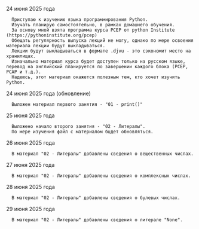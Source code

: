 24 июня 2025 года

      Приступаю к изучению языка программирования Python.
      Изучать планирую самостоятельно, в рамках домашнего обучения.
      За основу мной взята программа курса PCEP от python Institute (https://pythoninstitute.org/pcep)
      Обещать регулярность выпуска лекций не могу, однако по мере освоения материала лекции будут выкладываться.
      Лекции будут выкладываться в формате .djvu - это сэкономит место на хранилищах.
      Изначально материал курса будет доступен только на русском языке, перевод на английский планируется по завершении каждого блока (РСЕР, РСАР и т.д.).
      Надеюсь, этот материал окажется полезным тем, кто хочет изучить Python.


24 июня 2025 года (обновление)

      Выложен материал первого занятия - "01 - print()"
      
    
25 июня 2025 года

      Выложено начало второго занятия - "02 - Литералы". 
      По мере изучения файл с материалом бцдет обновляться.


26 июня 2025 года

      В материал "02 - Литералы" добавлены сведения о вещественных числах.


27 июня 2025 года

      В материал "02 - Литералы" добавлены сведения о комплексных числах.


28 июня 2025 года

      В материал "02 - Литералы" добавлены сведения о булевых числах.


29 июня 2025 года

      В материал "02 - Литералы" добавлены сведения о литерале "None".
